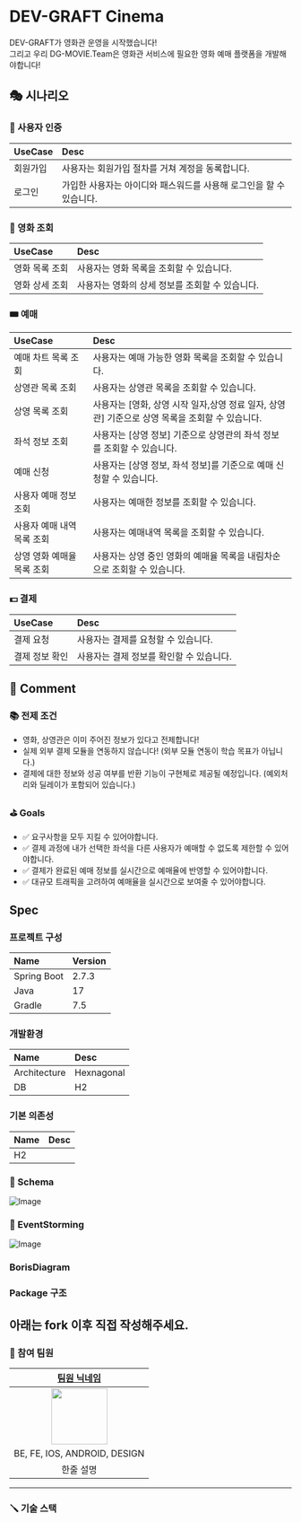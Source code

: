 # DEV-GRAFT Cinema

DEV-GRAFT가 영화관 운영을 시작했습니다!  
그리고 우리 DG-MOVIE.Team은 영화관 서비스에 필요한 영화 예매 플랫폼을 개발해야합니다!

## 🎭 시나리오

### 🤗 사용자 인증

| UseCase | Desc                                   |
|:--------|:---------------------------------------|
| 회원가입    | 사용자는 회원가입 절차를 거쳐 계정을 동록합니다.            |
| 로그인     | 가입한 사용자는 아이디와 패스워드를 사용해 로그인을 할 수 있습니다. |

### 🎥 영화 조회

| UseCase  | Desc                        |
|:---------|:----------------------------|
| 영화 목록 조회 | 사용자는 영화 목록을 조회할 수 있습니다.     |
| 영화 상세 조회 | 사용자는 영화의 상세 정보를 조회할 수 있습니다. |

### 🎟 예매

| UseCase         | Desc                                                      |
|:----------------|:----------------------------------------------------------|
| 예매 차트 목록 조회     | 사용자는 예매 가능한 영화 목록을 조회할 수 있습니다.                            |
| 상영관 목록 조회       | 사용자는 상영관 목록을 조회할 수 있습니다.                                  |
| 상영 목록 조회        | 사용자는 [영화, 상영 시작 일자,상영 정료 일자, 상영관] 기준으로 상영 목록을 조회할 수 있습니다. |
| 좌석 정보 조회        | 사용자는 [상영 정보] 기준으로 상영관의 좌석 정보를 조회할 수 있습니다.                 |
| 예매 신청           | 사용자는 [상영 정보, 좌석 정보]를 기준으로 예매 신청할 수 있습니다.                  |
| 사용자 예매 정보 조회    | 사용자는 예매한 정보를 조회할 수 있습니다.                                  |
| 사용자 예매 내역 목록 조회 | 사용자는 예매내역 목록을 조회할 수 있습니다.                                 |
| 상영 영화 예매율 목록 조회 | 사용자는 상영 중인 영화의 예매율 목록을 내림차순으로 조회할 수 있습니다.                 |

### 💵 결제

| UseCase  | Desc                    |
|:---------|:------------------------|
| 결제 요청    | 사용자는 결제를 요청할 수 있습니다.    |
| 결제 정보 확인 | 사용자는 결제 정보를 확인할 수 있습니다. |

## 💬 Comment

### 📚 전제 조건
- 영화, 상영관은 이미 주어진 정보가 있다고 전제합니다!
- 실제 외부 결제 모듈을 연동하지 않습니다! (외부 모듈 연동이 학습 목표가 아닙니다.)
- 결제에 대한 정보와 성공 여부를 반환 기능이 구현체로 제공될 예정입니다. (예외처리와 딜레이가 포함되어 있습니다.)

### ⛳ Goals
- ✅ 요구사항을 모두 지킬 수 있어야합니다.
- ✅ 결제 과정에 내가 선택한 좌석을 다른 사용자가 예매할 수 없도록 제한할 수 있어야합니다.
- ✅ 결제가 완료된 예매 정보를 실시간으로 예매율에 반영할 수 있어야합니다.
- ✅ 대규모 트래픽을 고려하여 예매율을 실시간으로 보여줄 수 있어야합니다.

## Spec


### **프로젝트 구성**

| Name        | Version |
|:------------|:--------|
| Spring Boot | 2.7.3   |
| Java        | 17      |
| Gradle      | 7.5     |

### **개발환경**

| Name         | Desc       |
|:-------------|:-----------|
| Architecture | Hexnagonal |
| DB           | H2         |

### **기본 의존성**

| Name | Desc |
|:-----|:-----|
| H2   |      |

### 📄 Schema

![Image](https://user-images.githubusercontent.com/22608825/230760951-27f90bea-c1af-4de4-a6a5-babb5d0a1f6c.png)

### 🎈 EventStorming

![Image](https://user-images.githubusercontent.com/22608825/230773112-41cd98ad-aff9-4519-b11b-e26e4478dc0d.png)

### BorisDiagram

### Package 구조

## 아래는 fork 이후 직접 작성해주세요.

### :pushpin: 참여 팀원
|     [팀원 닉네임](팀원-프로필-주소)      |
|:----------------------------:|
|  <img src="" width="100px">  |
| BE, FE, IOS, ANDROID, DESIGN |
|            한줄 설명             |

--- 
### :screwdriver: 기술 스택
<p align="center">
<img alt="" src="https://img.shields.io/badge/TypeScript-569A31?style=for-the-badge&logo=JavaScript&logoColor=white">
<img alt="" src="https://img.shields.io/badge/TypeScript-3178C6?style=for-the-badge&logo=TypeScript&logoColor=white">
<img alt="" src="https://img.shields.io/badge/JAVA-007396?style=for-the-badge&logo=java&logoColor=white">
<img alt="" src="https://img.shields.io/badge/Kotlin-2496ED?style=for-the-badge&logo=kotlin&logoColor=orange">
<img alt="" src="https://img.shields.io/badge/ReactNative-2496ED?style=for-the-badge&logo=react&logoColor=white">
</p>
<p align="center">
<img alt="" src="https://img.shields.io/badge/IOS-white?style=for-the-badge&logo=apple&logoColor=black">
<img alt="" src="https://img.shields.io/badge/Android-green?style=for-the-badge&logo=android&logoColor=white">
<img alt="" src="https://img.shields.io/badge/react-61DAFB?style=for-the-badge&logo=react&logoColor=black">
<img alt="" src="https://img.shields.io/badge/Testing Library-E33332?style=for-the-badge&logo=testingLibrary&logoColor=white">
<img alt="" src="https://img.shields.io/badge/React Router-CA4245?style=for-the-badge&logo=reactRouter&logoColor=white">
</p>
<p align="center">
<img alt="" src="https://img.shields.io/badge/Spring Boot-6DB33F?style=for-the-badge&logo=Spring Boot&logoColor=white">
<img alt="" src="https://img.shields.io/badge/JUnit5-25A162?style=for-the-badge&logo=JUnit5&logoColor=white">
<img alt="" src="https://img.shields.io/badge/mariaDB-003545?style=for-the-badge&logo=mariaDB&logoColor=white">
<img alt="" src="https://img.shields.io/badge/Hibernate-59666C?style=for-the-badge&logo=Hibernate&logoColor=white"> 
<img alt="" src="https://img.shields.io/badge/Amazon AWS-232F3E?style=for-the-badge&logo=Amazon AWS&logoColor=white">
</p>
<p align="center">
<img alt="" src="https://img.shields.io/badge/Amazon S3-569A31?style=for-the-badge&logo=Amazon S3&logoColor=white">
<img alt="" src="https://img.shields.io/badge/NGINX-009639?style=for-the-badge&logo=NGINX&logoColor=white">  
<img alt="" src="https://img.shields.io/badge/Jenkins-D24939?style=for-the-badge&logo=Jenkins&logoColor=white"> 
<img alt="" src="https://img.shields.io/badge/SonarQube-4E9BCD?style=for-the-badge&logo=SonarQube&logoColor=white"> 
<img alt="" src="https://img.shields.io/badge/Docker-2496ED?style=for-the-badge&logo=Docker&logoColor=white"> 
</p>

### 
